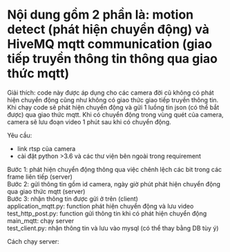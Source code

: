 # Nội dung gồm 2 phần là: motion detect (phát hiện chuyển động) và HiveMQ mqtt communication (giao tiếp truyền thông tin thông qua giao thức mqtt)  

Giải thích: code này được áp dụng cho các camera đời cũ không có phát hiện chuyển động cũng như không có giao thức giao tiếp truyền thông tin. Khi chạy code sẽ phát hiện chuyển động và gửi 1 luồng tin json (có thể bắt được) qua giao thức mqtt. Khi có chuyển động trong vùng quét của camera, camera sẽ lưu đoạn video 1 phút sau khi có chuyển động.  
  
Yêu cầu:  
  - link rtsp của camera
  - cài đặt python >3.6 và các thư viện bên ngoài trong requirement
  
Bước 1: phát hiện chuyển động thông qua việc chênh lệch các bit trong các frame liên tiếp (server)  
Bước 2: gửi thông tin gồm id camera, ngày giờ phút phát hiện chuyển động qua giao thức mqtt (server)  
Bước 3: nhận thông tin được gửi ở trên (client)  
application_mqtt.py: function phát hiện chuyển động và lưu video  
test_http_post.py: function gửi thông tin khi có phát hiện chuyển động  
main_mqtt: chạy server  
test_client.py: nhận thông tin và lưu vào mysql (có thể thay bằng DB tùy ý)  

Cách chạy server:
